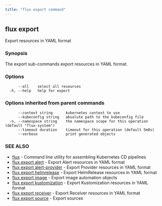 ```yaml
---
title: "flux export command"
---
```

## flux export

Export resources in YAML format

### Synopsis

The export sub-commands export resources in YAML format.

### Options

```
      --all    select all resources
  -h, --help   help for export
```

### Options inherited from parent commands

```
      --context string      kubernetes context to use
      --kubeconfig string   absolute path to the kubeconfig file
  -n, --namespace string    the namespace scope for this operation (default "flux-system")
      --timeout duration    timeout for this operation (default 5m0s)
      --verbose             print generated objects
```

### SEE ALSO

* [flux](/cmd/flux/)	 - Command line utility for assembling Kubernetes CD pipelines
* [flux export alert](/cmd/flux_export_alert/)	 - Export Alert resources in YAML format
* [flux export alert-provider](/cmd/flux_export_alert-provider/)	 - Export Provider resources in YAML format
* [flux export helmrelease](/cmd/flux_export_helmrelease/)	 - Export HelmRelease resources in YAML format
* [flux export image](/cmd/flux_export_image/)	 - Export image automation objects
* [flux export kustomization](/cmd/flux_export_kustomization/)	 - Export Kustomization resources in YAML format
* [flux export receiver](/cmd/flux_export_receiver/)	 - Export Receiver resources in YAML format
* [flux export source](/cmd/flux_export_source/)	 - Export sources

